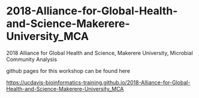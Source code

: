 # 2018-Alliance-for-Global-Health-and-Science-Makerere-University_MCA
2018 Alliance for Global Health and Science, Makerere University, Microbial Community Analysis

github pages for this workshop can be found here

https://ucdavis-bioinformatics-training.github.io/2018-Alliance-for-Global-Health-and-Science-Makerere-University_MCA
